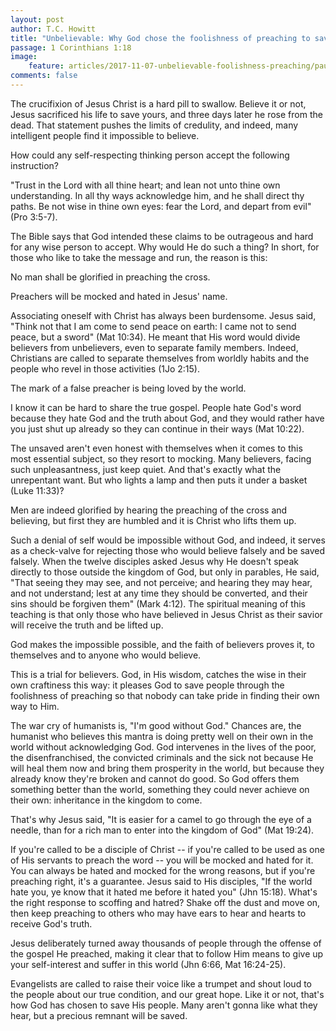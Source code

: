 ```yaml
---
layout: post
author: T.C. Howitt
title: "Unbelievable: Why God chose the foolishness of preaching to save believers"
passage: 1 Corinthians 1:18
image:
    feature: articles/2017-11-07-unbelievable-foolishness-preaching/paul-preaching-areopagus.jpg
comments: false
---
```


The crucifixion of Jesus Christ is a hard pill to swallow.  Believe it or not, Jesus sacrificed his life to save yours, and three days later he rose from the dead.  That statement pushes the limits of credulity, and indeed, many intelligent people find it impossible to believe.

How could any self-respecting thinking person accept the following instruction?

"Trust in the Lord with all thine heart; and lean not unto thine own understanding. In all thy ways acknowledge him, and he shall direct thy paths. Be not wise in thine own eyes: fear the Lord, and depart from evil" (Pro 3:5-7).

The Bible says that God intended these claims to be outrageous and hard for any wise person to accept. Why would He do such a thing? In short, for those who like to take the message and run, the reason is this:

No man shall be glorified in preaching the cross.

Preachers will be mocked and hated in Jesus' name.

Associating oneself with Christ has always been burdensome.  Jesus said, "Think not that I am come to send peace on earth: I came not to send peace, but a sword" (Mat 10:34).  He meant that His word would divide believers from unbelievers, even to separate family members.  Indeed, Christians are called to separate themselves from worldly habits and the people who revel in those activities (1Jo 2:15).

The mark of a false preacher is being loved by the world.

I know it can be hard to share the true gospel.  People hate God's word because they hate God and the truth about God, and they would rather have you just shut up already so they can continue in their ways (Mat 10:22).

The unsaved aren't even honest with themselves when it comes to this most essential subject, so they resort to mocking.  Many believers, facing such unpleasantness, just keep quiet.  And that's exactly what the unrepentant want.  But who lights a lamp and then puts it under a basket (Luke 11:33)?

Men are indeed glorified by hearing the preaching of the cross and believing, but first they are humbled and it is Christ who lifts them up.

Such a denial of self would be impossible without God, and indeed, it serves as a check-valve for rejecting those who would believe falsely and be saved falsely.  When the twelve disciples asked Jesus why He doesn't speak directly to those outside the kingdom of God, but only in parables, He said, "That seeing they may see, and not perceive; and hearing they may hear, and not understand; lest at any time they should be converted, and their sins should be forgiven them" (Mark 4:12).  The spiritual meaning of this teaching is that only those who have believed in Jesus Christ as their savior will receive the truth and be lifted up.

God makes the impossible possible, and the faith of believers proves it, to themselves and to anyone who would believe.

This is a trial for believers.  God, in His wisdom, catches the wise in their own craftiness this way: it pleases God to save people through the foolishness of preaching so that nobody can take pride in finding their own way to Him.

The war cry of humanists is, "I'm good without God." Chances are, the humanist who believes this mantra is doing pretty well on their own in the world without acknowledging God.  God intervenes in the lives of the poor, the disenfranchised, the convicted criminals and the sick not because He will heal them now and bring them prosperity in the world, but because they already know they're broken and cannot do good.  So God offers them something better than the world, something they could never achieve on their own: inheritance in the kingdom to come.

That's why Jesus said, "It is easier for a camel to go through the eye of a needle, than for a rich man to enter into the kingdom of God" (Mat 19:24).

If you're called to be a disciple of Christ -- if you're called to be used as one of His servants to preach the word -- you will be mocked and hated for it.  You can always be hated and mocked for the wrong reasons, but if you're preaching right, it's a guarantee.  Jesus said to His disciples, "If the world hate you, ye know that it hated me before it hated you" (Jhn 15:18).  What's the right response to scoffing and hatred?  Shake off the dust and move on, then keep preaching to others who may have ears to hear and hearts to receive God's truth.

Jesus deliberately turned away thousands of people through the offense of the gospel He preached, making it clear that to follow Him means to give up your self-interest and suffer in this world (Jhn 6:66, Mat 16:24-25).

Evangelists are called to raise their voice like a trumpet and shout loud to the people about our true condition, and our great hope.  Like it or not, that's how God has chosen to save His people.  Many aren't gonna like what they hear, but a precious remnant will be saved.
